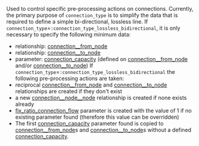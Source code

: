 Used to control specific pre-processing actions on connections. Currently, the primary purpose of `connection_type` is to simplify the data that is required to define a simple bi-directional, lossless line. If `connection_type`=`:connection_type_lossless_bidirectional`, it is only necessary to specify the following minimum data:
 - relationship: [connection__from_node](@ref)
 - relationship: [connection__to_node](@ref)
 - parameter: [connection_capacity](@ref) (defined on [connection__from_node](@ref) and/or [connection__to_node](@ref))
If `connection_type`=`:connection_type_lossless_bidirectional` the following pre-processing actions are taken:
 - reciprocal [connection__from_node](@ref) and [connection__to_node](@ref) relationships are created if they don't exist
 - a new [connection__node__node](@ref) relationship is created if none exists already
 - [fix_ratio_connection_flow](@ref) parameter is created with the value of 1 if no existing parameter found (therefore this value can be overridden)
 - The first [connection_capacity](@ref) parameter found is copied to [connection__from_node](@ref)s and [connection__to_node](@ref)s without a defined [connection_capacity](@ref).
